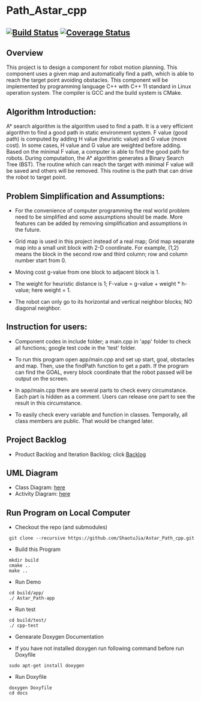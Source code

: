# Path_Astar_cpp
[![Build Status](https://travis-ci.org/ShaotuJia/Astar_Path_cpp.svg?branch=master)](https://travis-ci.org/ShaotuJia/Astar_Path_cpp)
[![Coverage Status](https://coveralls.io/repos/github/ShaotuJia/Find_Path_Astar/badge.svg?branch=master)](https://coveralls.io/github/ShaotuJia/Find_Path_Astar?branch=master)
---

## Overview

This project is to design a component for robot motion planning. This component uses a given map and automatically find a path, which is able to reach the target point avoiding obstacles. This component will be implemented by programming language C++ with C++ 11 standard in Linux operation system. The compiler is GCC and the build system is CMake.

## Algorithm Introduction:

A* search algorithm is the algorithm used to find a path. It is a very efficient algorithm to find a good path in static environment system. F value (good path) is computed by adding H value (heuristic value) and G value (move cost). In some cases, H value and G value are weighted before adding. Based on the minimal F value, a computer is able to find the good path for robots. During computation, the A* algorithm generates a Binary Search Tree (BST). The routine which can reach the target with minimal F value will be saved and others will be removed. This routine is the path that can drive the robot to target point.

## Problem Simplification and Assumptions: 

* For the convenience of computer programming the real world problem need to be simplified and some assumptions should be made. More features can be added by removing simplification and assumptions in the future.

 * Grid map is used in this project instead of a real map; Grid map separate map into a small unit block with 2-D coordinate. For example, (1,2) means the block in the second row and third column; row and column number start from 0.
 
 * Moving cost g-value from one block to adjacent block is 1.

 * The weight for heuristic distance is 1; F-value = g-value + weight * h-value; here weight = 1.

 * The robot can only go to its horizontal and vertical neighbor blocks; NO diagonal neighbor.

## Instruction for users:

* Component codes in include folder; a main.cpp in 'app' folder to check all functions; google test code in the 'test' folder.
 
* To run this program open app/main.cpp and set up start, goal, obstacles and map. Then, use the findPath function to get a path. If the program can find the GOAL, every block coordinate that the robot passed will be output on the screen. 

* In app/main.cpp there are several parts to check every circumstance. Each part is hidden as a comment. Users can release one part to see the result in this circumstance.
 
* To easily check every variable and function in classes. Temporally, all class members are public. That would be changed later.

## Project Backlog

- Product Backlog and Iteration Backlog; click [Backlog](https://docs.google.com/a/terpmail.umd.edu/spreadsheets/d/1_wuH_sjkEKzCIiHdhb8TNDC5xYZSNvnsnW_ek6CWaD0/edit?usp=sharing)

## UML Diagram

- Class Diagram: [here](https://www.lucidchart.com/invitations/accept/17cc5971-77db-40b6-a806-f4a2229acef4)
- Activity Diagram: [here](https://www.lucidchart.com/invitations/accept/bac51de0-591d-472c-8e74-b2e5685c2957)

## Run Program on Local Computer

* Checkout the repo (and submodules)
```
 git clone --recursive https://github.com/ShaotuJia/Astar_Path_cpp.git
```
* Build this Program 
```
 mkdir build
 cmake ..
 make ..
```
* Run Demo
```
 cd build/app/
 ./ Astar_Path-app
```
* Run test
```
 cd build/test/
 ./ cpp-test
```
* Genearate Doxygen Documentation
 
 * If you have not installed doxygen run following command before run Doxyfile
  ```
   sudo apt-get install doxygen
  ```
 * Run Doxyfile
  ```
   doxygen Doxyfile
   cd docs
  ```
